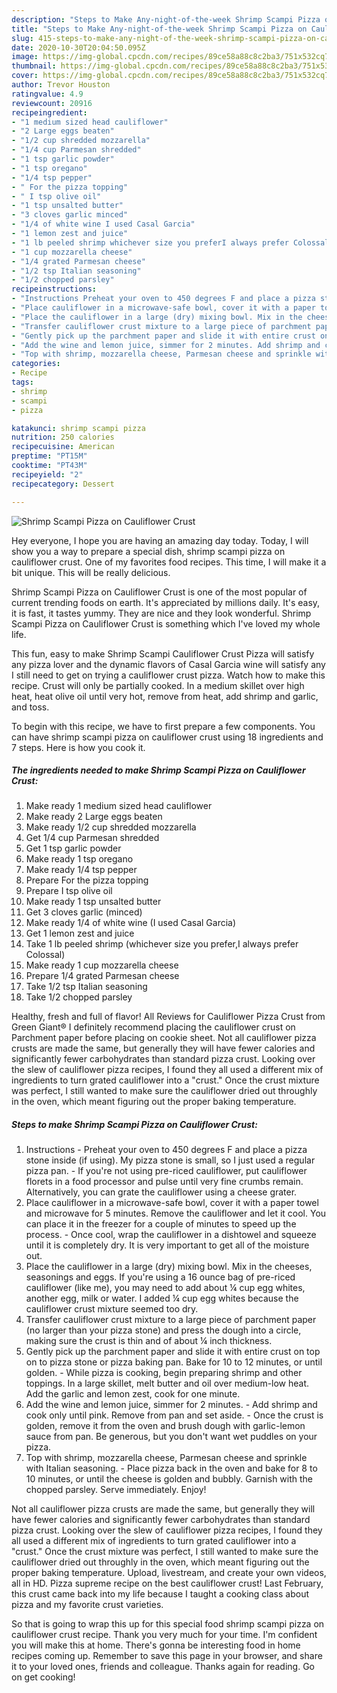 ```yaml
---
description: "Steps to Make Any-night-of-the-week Shrimp Scampi Pizza on Cauliflower Crust"
title: "Steps to Make Any-night-of-the-week Shrimp Scampi Pizza on Cauliflower Crust"
slug: 415-steps-to-make-any-night-of-the-week-shrimp-scampi-pizza-on-cauliflower-crust
date: 2020-10-30T20:04:50.095Z
image: https://img-global.cpcdn.com/recipes/89ce58a88c8c2ba3/751x532cq70/shrimp-scampi-pizza-on-cauliflower-crust-recipe-main-photo.jpg
thumbnail: https://img-global.cpcdn.com/recipes/89ce58a88c8c2ba3/751x532cq70/shrimp-scampi-pizza-on-cauliflower-crust-recipe-main-photo.jpg
cover: https://img-global.cpcdn.com/recipes/89ce58a88c8c2ba3/751x532cq70/shrimp-scampi-pizza-on-cauliflower-crust-recipe-main-photo.jpg
author: Trevor Houston
ratingvalue: 4.9
reviewcount: 20916
recipeingredient:
- "1 medium sized head cauliflower"
- "2 Large eggs beaten"
- "1/2 cup shredded mozzarella"
- "1/4 cup Parmesan shredded"
- "1 tsp garlic powder"
- "1 tsp oregano"
- "1/4 tsp pepper"
- " For the pizza topping"
- " I tsp olive oil"
- "1 tsp unsalted butter"
- "3 cloves garlic minced"
- "1/4 of white wine I used Casal Garcia"
- "1 lemon zest and juice"
- "1 lb peeled shrimp whichever size you preferI always prefer Colossal"
- "1 cup mozzarella cheese"
- "1/4 grated Parmesan cheese"
- "1/2 tsp Italian seasoning"
- "1/2 chopped parsley"
recipeinstructions:
- "Instructions Preheat your oven to 450 degrees F and place a pizza stone inside (if using). My pizza stone is small, so I just used a regular pizza pan. If you&#39;re not using pre-riced cauliflower, put cauliflower florets in a food processor and pulse until very fine crumbs remain. Alternatively, you can grate the cauliflower using a cheese grater."
- "Place cauliflower in a microwave-safe bowl, cover it with a paper towel and microwave for 5 minutes. Remove the cauliflower and let it cool. You can place it in the freezer for a couple of minutes to speed up the process. Once cool, wrap the cauliflower in a dishtowel and squeeze until it is completely dry. It is very important to get all of the moisture out."
- "Place the cauliflower in a large (dry) mixing bowl. Mix in the cheeses, seasonings and eggs. If you&#39;re using a 16 ounce bag of pre-riced cauliflower (like me), you may need to add about ¼ cup egg whites, another egg, milk or water. I added ¼ cup egg whites because the cauliflower crust mixture seemed too dry."
- "Transfer cauliflower crust mixture to a large piece of parchment paper (no larger than your pizza stone) and press the dough into a circle, making sure the crust is thin and of about ¼ inch thickness."
- "Gently pick up the parchment paper and slide it with entire crust on top on to pizza stone or pizza baking pan. Bake for 10 to 12 minutes, or until golden. While pizza is cooking, begin preparing shrimp and other toppings. In a large skillet, melt butter and oil over medium-low heat. Add the garlic and lemon zest, cook for one minute."
- "Add the wine and lemon juice, simmer for 2 minutes. Add shrimp and cook only until pink. Remove from pan and set aside. Once the crust is golden, remove it from the oven and brush dough with garlic-lemon sauce from pan. Be generous, but you don&#39;t want wet puddles on your pizza."
- "Top with shrimp, mozzarella cheese, Parmesan cheese and sprinkle with Italian seasoning. Place pizza back in the oven and bake for 8 to 10 minutes, or until the cheese is golden and bubbly. Garnish with the chopped parsley. Serve immediately. Enjoy!"
categories:
- Recipe
tags:
- shrimp
- scampi
- pizza

katakunci: shrimp scampi pizza 
nutrition: 250 calories
recipecuisine: American
preptime: "PT15M"
cooktime: "PT43M"
recipeyield: "2"
recipecategory: Dessert

---
```



![Shrimp Scampi Pizza on Cauliflower Crust](https://img-global.cpcdn.com/recipes/89ce58a88c8c2ba3/751x532cq70/shrimp-scampi-pizza-on-cauliflower-crust-recipe-main-photo.jpg)

Hey everyone, I hope you are having an amazing day today. Today, I will show you a way to prepare a special dish, shrimp scampi pizza on cauliflower crust. One of my favorites food recipes. This time, I will make it a bit unique. This will be really delicious.

Shrimp Scampi Pizza on Cauliflower Crust is one of the most popular of current trending foods on earth. It's appreciated by millions daily. It's easy, it is fast, it tastes yummy. They are nice and they look wonderful. Shrimp Scampi Pizza on Cauliflower Crust is something which I've loved my whole life.

This fun, easy to make Shrimp Scampi Cauliflower Crust Pizza will satisfy any pizza lover and the dynamic flavors of Casal Garcia wine will satisfy any I still need to get on trying a cauliflower crust pizza. Watch how to make this recipe. Crust will only be partially cooked. In a medium skillet over high heat, heat olive oil until very hot, remove from heat, add shrimp and garlic, and toss.


To begin with this recipe, we have to first prepare a few components. You can have shrimp scampi pizza on cauliflower crust using 18 ingredients and 7 steps. Here is how you cook it.

<!--inarticleads1-->

##### The ingredients needed to make Shrimp Scampi Pizza on Cauliflower Crust:

1. Make ready 1 medium sized head cauliflower
1. Make ready 2 Large eggs beaten
1. Make ready 1/2 cup shredded mozzarella
1. Get 1/4 cup Parmesan shredded
1. Get 1 tsp garlic powder
1. Make ready 1 tsp oregano
1. Make ready 1/4 tsp pepper
1. Prepare  For the pizza topping
1. Prepare  I tsp olive oil
1. Make ready 1 tsp unsalted butter
1. Get 3 cloves garlic (minced)
1. Make ready 1/4 of white wine (I used Casal Garcia)
1. Get 1 lemon zest and juice
1. Take 1 lb peeled shrimp (whichever size you prefer,I always prefer Colossal)
1. Make ready 1 cup mozzarella cheese
1. Prepare 1/4 grated Parmesan cheese
1. Take 1/2 tsp Italian seasoning
1. Take 1/2 chopped parsley


Healthy, fresh and full of flavor! All Reviews for Cauliflower Pizza Crust from Green Giant® I definitely recommend placing the cauliflower crust on Parchment paper before placing on cookie sheet. Not all cauliflower pizza crusts are made the same, but generally they will have fewer calories and significantly fewer carbohydrates than standard pizza crust. Looking over the slew of cauliflower pizza recipes, I found they all used a different mix of ingredients to turn grated cauliflower into a &#34;crust.&#34; Once the crust mixture was perfect, I still wanted to make sure the cauliflower dried out throughly in the oven, which meant figuring out the proper baking temperature. 

<!--inarticleads2-->

##### Steps to make Shrimp Scampi Pizza on Cauliflower Crust:

1. Instructions - Preheat your oven to 450 degrees F and place a pizza stone inside (if using). My pizza stone is small, so I just used a regular pizza pan. - If you&#39;re not using pre-riced cauliflower, put cauliflower florets in a food processor and pulse until very fine crumbs remain. Alternatively, you can grate the cauliflower using a cheese grater.
1. Place cauliflower in a microwave-safe bowl, cover it with a paper towel and microwave for 5 minutes. Remove the cauliflower and let it cool. You can place it in the freezer for a couple of minutes to speed up the process. - Once cool, wrap the cauliflower in a dishtowel and squeeze until it is completely dry. It is very important to get all of the moisture out.
1. Place the cauliflower in a large (dry) mixing bowl. Mix in the cheeses, seasonings and eggs. If you&#39;re using a 16 ounce bag of pre-riced cauliflower (like me), you may need to add about ¼ cup egg whites, another egg, milk or water. I added ¼ cup egg whites because the cauliflower crust mixture seemed too dry.
1. Transfer cauliflower crust mixture to a large piece of parchment paper (no larger than your pizza stone) and press the dough into a circle, making sure the crust is thin and of about ¼ inch thickness.
1. Gently pick up the parchment paper and slide it with entire crust on top on to pizza stone or pizza baking pan. Bake for 10 to 12 minutes, or until golden. - While pizza is cooking, begin preparing shrimp and other toppings. In a large skillet, melt butter and oil over medium-low heat. Add the garlic and lemon zest, cook for one minute.
1. Add the wine and lemon juice, simmer for 2 minutes. - Add shrimp and cook only until pink. Remove from pan and set aside. - Once the crust is golden, remove it from the oven and brush dough with garlic-lemon sauce from pan. Be generous, but you don&#39;t want wet puddles on your pizza.
1. Top with shrimp, mozzarella cheese, Parmesan cheese and sprinkle with Italian seasoning. - Place pizza back in the oven and bake for 8 to 10 minutes, or until the cheese is golden and bubbly. Garnish with the chopped parsley. Serve immediately. Enjoy!


Not all cauliflower pizza crusts are made the same, but generally they will have fewer calories and significantly fewer carbohydrates than standard pizza crust. Looking over the slew of cauliflower pizza recipes, I found they all used a different mix of ingredients to turn grated cauliflower into a &#34;crust.&#34; Once the crust mixture was perfect, I still wanted to make sure the cauliflower dried out throughly in the oven, which meant figuring out the proper baking temperature. Upload, livestream, and create your own videos, all in HD. Pizza supreme recipe on the best cauliflower crust! Last February, this crust came back into my life because I taught a cooking class about pizza and my favorite crust varieties. 

So that is going to wrap this up for this special food shrimp scampi pizza on cauliflower crust recipe. Thank you very much for your time. I'm confident you will make this at home. There's gonna be interesting food in home recipes coming up. Remember to save this page in your browser, and share it to your loved ones, friends and colleague. Thanks again for reading. Go on get cooking!
